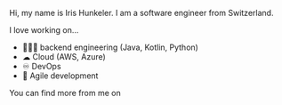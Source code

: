 Hi, my name is Iris Hunkeler. I am a software engineer from Switzerland.

I love working on...
* 👩🏻‍💻 backend engineering (Java, Kotlin, Python)
* ☁ Cloud (AWS, Azure)
* ♾ DevOps
* 🔗 Agile development

 You can find more from me on  [![<LinkTree>](https://img.shields.io/badge/LinkTree-005582)](https://linktr.ee/iris.hunkeler)
